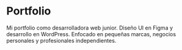 # Portfolio
Mi portfolio como desarrolladora web junior. Diseño UI en Figma y desarrollo en WordPress. Enfocado en pequeñas marcas, negocios personales y profesionales independientes.
